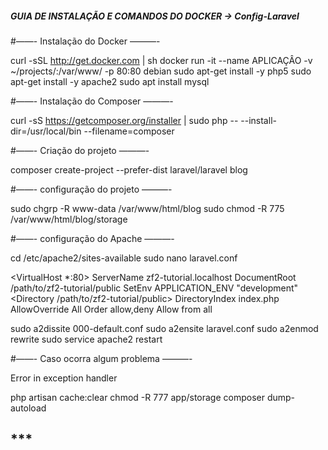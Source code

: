 ##### GUIA DE INSTALAÇÃO E COMANDOS DO DOCKER -> Config-Laravel

#——- Instalação do Docker ———-

curl -sSL http://get.docker.com | sh
docker run -it --name APLICAÇÂO -v ~/projects/:/var/www/ -p 80:80 debian
sudo apt-get install -y php5
sudo apt-get install -y apache2
sudo apt install mysql

#——- Instalação do Composer ———-

curl -sS https://getcomposer.org/installer | sudo php -- --install-dir=/usr/local/bin --filename=composer


#——- Criação do projeto ———-

composer create-project --prefer-dist laravel/laravel blog

#——- configuração do projeto ———-

sudo chgrp -R www-data /var/www/html/blog
sudo chmod -R 775 /var/www/html/blog/storage

#——- configuração do Apache ———-

cd /etc/apache2/sites-available
sudo nano laravel.conf

<VirtualHost *:80>
     ServerName zf2-tutorial.localhost
     DocumentRoot /path/to/zf2-tutorial/public
     SetEnv APPLICATION_ENV "development"
     <Directory /path/to/zf2-tutorial/public>
         DirectoryIndex index.php
         AllowOverride All
         Order allow,deny
         Allow from all
     </Directory>
 </VirtualHost>

sudo a2dissite 000-default.conf
sudo a2ensite laravel.conf
sudo a2enmod rewrite
sudo service apache2 restart



#——- Caso ocorra algum problema ———-

Error in exception handler

php artisan cache:clear 
chmod -R 777 app/storage 
composer dump-autoload



## ***
